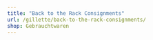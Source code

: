 ```yaml
---
title: "Back to the Rack Consignments"
url: /gillette/back-to-the-rack-consignments/
shop: Gebrauchtwaren
---
```

